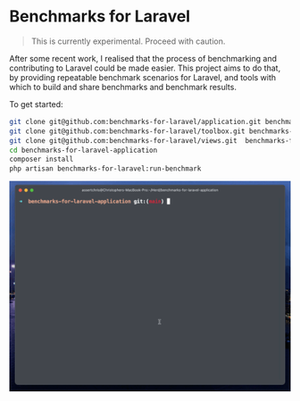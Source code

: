 # Benchmarks for Laravel

> This is currently experimental. Proceed with caution.

After some recent work, I realised that the process of benchmarking and contributing to Laravel could be made easier. This project aims to do that, by providing repeatable benchmark scenarios for Laravel, and tools with which to build and share benchmarks and benchmark results.

To get started:

```bash
git clone git@github.com:benchmarks-for-laravel/application.git benchmarks-for-laravel-application
git clone git@github.com:benchmarks-for-laravel/toolbox.git benchmarks-for-laravel-toolbox
git clone git@github.com:benchmarks-for-laravel/views.git  benchmarks-for-laravel-views
cd benchmarks-for-laravel-application
composer install
php artisan benchmarks-for-laravel:run-benchmark
```

![Demo](https://github.com/benchmarks-for-laravel/application/blob/3318d449cc7046757eb5da3b9898885cf51e30a1/demo.gif)
